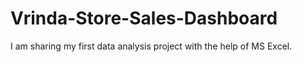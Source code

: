 # Vrinda-Store-Sales-Dashboard
I am sharing my first data analysis project with the help of MS Excel.
